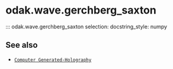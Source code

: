 # odak.wave.gerchberg_saxton

::: odak.wave.gerchberg_saxton
    selection:
        docstring_style: numpy

## See also

* [`Computer Generated-Holography`](../../cgh.md)
